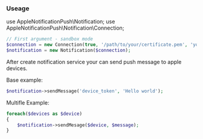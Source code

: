 

### Useage

use AppleNotificationPush\Notification;
use AppleNotificationPush\Notification\Connection;

```php
// First argument - sandbox mode
$connection = new Connection(true, '/path/to/your/certificate.pem', 'your_passphrase');
$notification = new Notification($connection);
```


After create notification service your can send push message to apple devices.

Base example:

```php
$notification->sendMessage('device_token', 'Hello world');
```


Multifle Example:

```php 
foreach($devices as $device)
{
    $notification->sendMesage($device, $message);
}
```